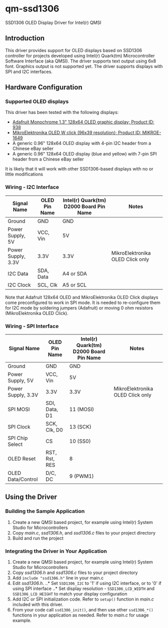 # qm-ssd1306
SSD1306 OLED Display Driver for Intel(r) QMSI 

## Introduction
This driver provides support for OLED displays based on SSD1306 controller
for projects developed using Intel(r) Quark(tm) Microcontroller Software Interface (aka QMSI).
The driver supports text output using 6x8 font. Graphics output is not supported yet.
The driver supports displays with SPI and I2C interfaces.

## Hardware Configuration

### Supported OLED displays
This driver has been tested with the following displays:
* [Adafruit Monochrome 1.3" 128x64 OLED graphic display; Product ID: 938](https://www.adafruit.com/product/938)
* [MikroElektronika OLED W click (96x39 resolution); Product ID: MIKROE-1649](https://shop.mikroe.com/click/display/oled-w)
* A generic 0.96" 128x64 OLED display with 4-pin I2C header from a Chinese eBay seller
* A generic 0.96" 128x64 OLED display (blue and yellow) with 7-pin SPI header from a Chinese eBay seller

It is likely that it will work with other SSD1306-based displays with no or little modifications

### Wiring - I2C Interface
| Signal Name        | OLED Pin Name | Intel(r) Quark(tm) D2000 Board Pin Name | Notes                            |
|--------------------|---------------|-----------------------------------------|----------------------------------|
| Ground             | GND           | GND                                     |                                  |
| Power Supply, 5V   | VCC, Vin      | 5V                                      |                                  |
| Power Supply, 3.3V | 3.3V          | 3.3V                                    | MikroElektronika OLED Click only |
| I2C Data           | SDA, Data     | A4 or SDA                               |                                  |
| I2C Clock          | SCL, Clk      | A5 or SCL                               |                                  |

Note that Adafruit 128x64 OLED and MikroElektronika OLED Click displays come preconfigured to work in SPI mode. It is needed to re-configure them for I2C mode by soldering jumpers (Adafruit) or moving 0 ohm resistors (MikroElektronika OLED Click).

### Wiring - SPI Interface
| Signal Name        | OLED Pin Name | Intel(r) Quark(tm) D2000 Board Pin Name | Notes                            |
|--------------------|---------------|-----------------------------------------|----------------------------------|
| Ground             | GND           | GND                                     |                                  |
| Power Supply, 5V   | VCC, Vin      | 5V                                      |                                  |
| Power Supply, 3.3V | 3.3V          | 3.3V                                    | MikroElektronika OLED Click only |
| SPI MOSI           | SDI, Data, D1 | 11 (MOSI)                               |                                  |
| SPI Clock          | SCK, Clk, D0  | 13 (SCK)                                |                                  |
| SPI Chip Select    | CS            | 10 (SS0)                                |                                  |
| OLED Reset         | RST, Rst, RES | 8                                       |                                  |
| OLED Data/Control  | D/C, DC       | 9 (PWM1)                                |                                  |

## Using the Driver

### Building the Sample Application
1. Create a new QMSI based project, for example using Intel(r) System Studio for Microcontrollers
2. Copy *main.c*, *ssd1306.h*, and *ssd1306.c* files to your project directory
3. Build and run the project

### Integrating the Driver in Your Application

1. Create a new QMSI based project, for example using Intel(r) System Studio for Microcontrollers
2. Copy *ssd1306.h* and *ssd1306.c* files to your project directory
3. Add `include "ssd1306.h"` line in your main.c
4. Edit *ssd1306.h*.
..* Set `SSD1306_I2C` to '1' if using I2C interface, or to '0' if using SPI interface
..* Set display resolution - `SSD1306_LCD_WIDTH` and `SSD1306_LCD_HEIGHT` to match your display configuration
5. Add I2C or SPI initialization code. Refer to `setup()` function in *main.c* included with this driver.
6. From your code call `ssd1306_init()`, and then use other `ssd1306_*()` functions in your application as needed. Refer to *main.c* for usage example.
